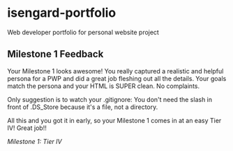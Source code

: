 # isengard-portfolio
Web developer portfolio for personal website project

## Milestone 1 Feedback
Your Milestone 1 looks awesome! You really captured a realistic and helpful persona for a PWP and did a great job fleshing out all the details. Your goals match the persona and your HTML is SUPER clean. No complaints.

Only suggestion is to watch your .gitignore: You don't need the slash in front of .DS_Store because it's a file, not a directory.

All this and you got it in early, so your Milestone 1 comes in at an easy Tier IV! Great job!!

*Milestone 1: Tier IV*
